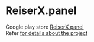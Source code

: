 # ReiserX.panel

Google play store [ReiserX panel](https://play.google.com/store/apps/details?id=com.reiserx.myapplication24)  
Refer [for details about the project](https://github.com/skzeeshan365/ReiserX)  
